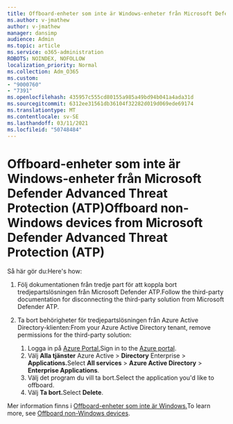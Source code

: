```yaml
---
title: Offboard-enheter som inte är Windows-enheter från Microsoft Defender Advanced Threat Protection (ATP)
ms.author: v-jmathew
author: v-jmathew
manager: dansimp
audience: Admin
ms.topic: article
ms.service: o365-administration
ROBOTS: NOINDEX, NOFOLLOW
localization_priority: Normal
ms.collection: Adm_O365
ms.custom:
- "9000760"
- "7391"
ms.openlocfilehash: 435957c555cd80155a985a49bd94b041a4ada31d
ms.sourcegitcommit: 6312ee31561db36104f32282d019d069ede69174
ms.translationtype: MT
ms.contentlocale: sv-SE
ms.lasthandoff: 03/11/2021
ms.locfileid: "50748484"
---
```

# <a name="offboard-non-windows-devices-from-microsoft-defender-advanced-threat-protection-atp"></a><span data-ttu-id="67584-102">Offboard-enheter som inte är Windows-enheter från Microsoft Defender Advanced Threat Protection (ATP)</span><span class="sxs-lookup"><span data-stu-id="67584-102">Offboard non-Windows devices from Microsoft Defender Advanced Threat Protection (ATP)</span></span>

<span data-ttu-id="67584-103">Så här gör du:</span><span class="sxs-lookup"><span data-stu-id="67584-103">Here's how:</span></span>

1. <span data-ttu-id="67584-104">Följ dokumentationen från tredje part för att koppla bort tredjepartslösningen från Microsoft Defender ATP.</span><span class="sxs-lookup"><span data-stu-id="67584-104">Follow the third-party documentation for disconnecting the third-party solution from Microsoft Defender ATP.</span></span>
2. <span data-ttu-id="67584-105">Ta bort behörigheter för tredjepartslösningen från Azure Active Directory-klienten:</span><span class="sxs-lookup"><span data-stu-id="67584-105">From your Azure Active Directory tenant, remove permissions for the third-party solution:</span></span>

    1. <span data-ttu-id="67584-106">Logga in på [Azure Portal.](https://go.microsoft.com/fwlink/?linkid=2125612)</span><span class="sxs-lookup"><span data-stu-id="67584-106">Sign in to the [Azure portal](https://go.microsoft.com/fwlink/?linkid=2125612).</span></span>
    1. <span data-ttu-id="67584-107">Välj **Alla tjänster** Azure Active  >  **Directory** Enterprise  >  **Applications.**</span><span class="sxs-lookup"><span data-stu-id="67584-107">Select **All services** > **Azure Active Directory** > **Enterprise Applications**.</span></span>
    1. <span data-ttu-id="67584-108">Välj det program du vill ta bort.</span><span class="sxs-lookup"><span data-stu-id="67584-108">Select the application you'd like to offboard.</span></span>
    1. <span data-ttu-id="67584-109">Välj **Ta bort.**</span><span class="sxs-lookup"><span data-stu-id="67584-109">Select **Delete**.</span></span>

<span data-ttu-id="67584-110">Mer information finns i [Offboard-enheter som inte är Windows.](https://go.microsoft.com/fwlink/?linkid=2143630)</span><span class="sxs-lookup"><span data-stu-id="67584-110">To learn more, see [Offboard non-Windows devices](https://go.microsoft.com/fwlink/?linkid=2143630).</span></span>
